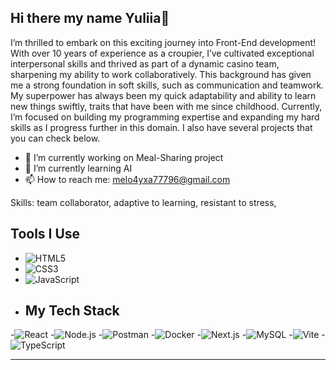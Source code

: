 ## Hi there  my name Yuliia👋

I’m thrilled to embark on this exciting journey into Front-End development! With over 10 years of experience as a croupier, I’ve cultivated exceptional interpersonal skills and thrived as part of a dynamic casino team, sharpening my ability to work collaboratively. This background has given me a strong foundation in soft skills, such as communication and teamwork. My superpower has always been my quick adaptability and ability to learn new things swiftly, traits that have been with me since childhood.
Currently, I’m focused on building my programming expertise and expanding my hard skills as I progress further in this domain. I also have several projects that you can check below.


- 🔭 I’m currently working on Meal-Sharing project
- 🌱 I’m currently learning AI
- 📫 How to reach me: melo4yxa77796@gmail.com

Skills:
team collaborator,
adaptive to learning,
resistant to stress,


## Tools I Use
- ![HTML5](https://img.shields.io/badge/HTML5-E34F26?style=flat&logo=html5&logoColor=white)
- ![CSS3](https://img.shields.io/badge/CSS3-1572B6?style=flat&logo=css3&logoColor=white)
- ![JavaScript](https://img.shields.io/badge/JavaScript-F7DF1E?style=flat&logo=javascript&logoColor=black)
- ## My Tech Stack
-![React](https://img.shields.io/badge/-React-61DAFB?style=flat&logo=react&logoColor=white)
-![Node.js](https://img.shields.io/badge/-Node.js-339933?style=flat&logo=node.js&logoColor=white)
-![Postman](https://img.shields.io/badge/Postman-FF6C37?style=flat&logo=postman&logoColor=white)
-![Docker](https://img.shields.io/badge/Docker-2496ED?style=flat&logo=docker&logoColor=white)
-![Next.js](https://img.shields.io/badge/Next.js-000000?style=flat&logo=next.js&logoColor=white)
-![MySQL](https://img.shields.io/badge/MySQL-4479A1?style=flat&logo=mysql&logoColor=white)
-![Vite](https://img.shields.io/badge/Vite-646CFF?style=flat&logo=vite&logoColor=white)
-![TypeScript](https://img.shields.io/badge/TypeScript-3178C6?style=flat&logo=typescript&logoColor=white)



------







